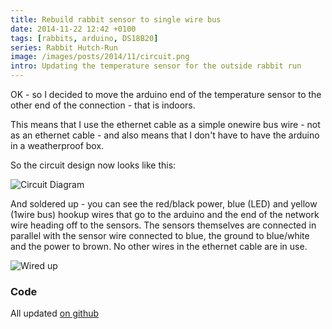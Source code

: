 ```yaml
---
title: Rebuild rabbit sensor to single wire bus
date: 2014-11-22 12:42 +0100
tags: [rabbits, arduino, DS18B20]
series: Rabbit Hutch-Run
image: /images/posts/2014/11/circuit.png
intro: Updating the temperature sensor for the outside rabbit run
---
```


OK - so I decided to move the arduino end of the temperature sensor to the other end of the connection - that is indoors.

This means that I use the ethernet cable as a simple onewire bus wire - not as an ethernet cable - and also means that I don't have to
have the arduino in a weatherproof box.

So the circuit design now looks like this:

![Circuit Diagram](/images/posts/2014/11/circuit.png)

And soldered up - you can see the red/black power, blue (LED) and yellow (1wire bus) hookup wires that go to the arduino and the end of the network wire heading off to the sensors. The sensors themselves are connected in parallel with the sensor wire connected to blue, the ground to blue/white and the power to brown. No other wires in the ethernet cable are in use.

![Wired up](/images/posts/2014/11/breadboard.jpg)

### Code

All updated [on github](https://github.com/chrissearle/rabbit-temperatures)
